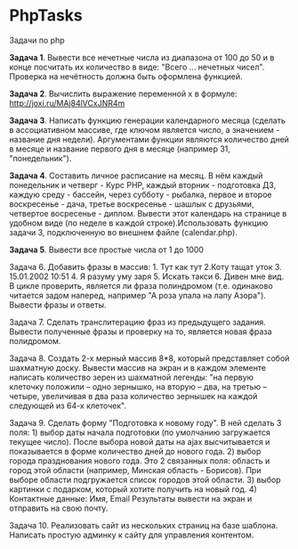 # PhpTasks
Задачи по php

**Задача 1**. Вывести все нечетные числа из диапазона от 100 до 50 и в конце посчитать их количество в виде: "Всего ... нечетных чисел". Проверка на нечётность должна быть оформлена функцией.

**Задача 2**. Вычислить выражение переменной x в формуле: http://joxi.ru/MAj84lVCxJNR4m

**Задача 3**. Написать функцию генерации календарного месяца (сделать в ассоциативном массиве, где ключом является число, а значением - название дня недели). Аргументами функции являются количество дней в месяце и название первого дня в месяце (например 31, "понедельник").

**Задача 4**. Составить личное расписание на месяц. В нём каждый понедельник и четверг - Курс PHP, каждый вторник - подготовка ДЗ, каждую среду - бассейн, через субботу - рыбалка, первое и второе воскресенье - дача, третье воскресенье - шашлык с друзьями, четвертое восресенье - диплом. Вывести этот календарь на странице в удобном виде (по неделе в каждой строке).Использовать функцию задачи 3, подключенную во внешнем файле (calendar.php).

**Задача 5**. Вывести все простые числа от 1 до 1000

Задача 6. Добавить фразы в массив: 1. Тут как тут 2.Коту тащат уток 3. 15.01.2002 10:51 4. Я разуму уму заря 5. Искать такси 6. Дивен мне вид. В цикле проверить, является ли фраза полиндромом (т.е. одинаково читается задом наперед, например "А роза упала на лапу Азора"). Вывести фразы и ответы.

Задача 7. Сделать транслитерацию фраз из предыдущего задания. Вывести полученные фразы и проверку на то, является новая фраза полидромом.

Задача 8. Создать 2-х мерный массив 8*8, который представляет собой шахматную доску. Вывести массив на экран и в каждом элементе написать количество зерен из шахматной легенды: "на первую клеточку положили – одно зернышко, на вторую – два, на третью – четыре, увеличивая в два раза количество зернышек на каждой следующей из 64-х клеточек".

Задача 9. Сделать форму "Подготовка к новому году". В ней сделать 3 поля: 1) выбор даты начала подготовки (по умолчанию загружается текущее число). После выбора новой даты на ajax высчитывается и показывается в форме количество дней до нового года. 2) выбор города празднования нового года. Это 2 связанных поля: область и город этой области (например, Минская область - Борисов). При выборе области подгружается список городов этой области. 3) выбор картинки с подарком, который хотите получить на новый год. 4) Контактные данные: Имя, Email Результаты вывести на экран и отправить на свою почту.

Задача 10. Реализовать сайт из нескольких страниц на базе шаблона. Написать простую админку к сайту для управления контентом.
